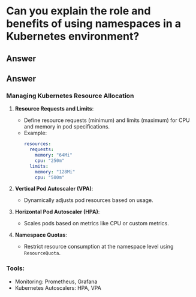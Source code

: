 
# Can you explain the role and benefits of using namespaces in a Kubernetes environment?

## Answer

## Answer

### Managing Kubernetes Resource Allocation
1. **Resource Requests and Limits**:
   - Define resource requests (minimum) and limits (maximum) for CPU and memory in pod specifications.
   - Example:
     ```yaml
     resources:
       requests:
         memory: "64Mi"
         cpu: "250m"
       limits:
         memory: "128Mi"
         cpu: "500m"
     ```

2. **Vertical Pod Autoscaler (VPA)**:
   - Dynamically adjusts pod resources based on usage.

3. **Horizontal Pod Autoscaler (HPA)**:
   - Scales pods based on metrics like CPU or custom metrics.

4. **Namespace Quotas**:
   - Restrict resource consumption at the namespace level using `ResourceQuota`.

### Tools:
- Monitoring: Prometheus, Grafana
- Kubernetes Autoscalers: HPA, VPA
